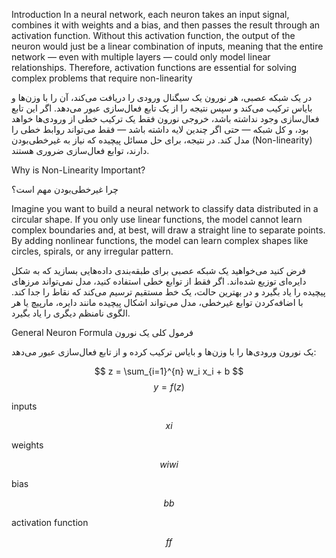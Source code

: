 Introduction
In a neural network, each neuron takes an input signal, combines it with weights and a bias, and then passes the result through an activation function.
Without this activation function, the output of the neuron would just be a linear combination of inputs, meaning that the entire network — even with multiple layers — could only model linear relationships.
Therefore, activation functions are essential for solving complex problems that require non-linearity

در یک شبکه عصبی، هر نورون یک سیگنال ورودی را دریافت می‌کند، آن را با وزن‌ها و بایاس ترکیب می‌کند و سپس نتیجه را از یک تابع فعال‌سازی عبور می‌دهد.
اگر این تابع فعال‌سازی وجود نداشته باشد، خروجی نورون فقط یک ترکیب خطی از ورودی‌ها خواهد بود، و کل شبکه — حتی اگر چندین لایه داشته باشد — فقط می‌تواند روابط خطی را مدل کند.
در نتیجه، برای حل مسائل پیچیده که نیاز به غیرخطی‌بودن (Non-linearity) دارند، توابع فعال‌سازی ضروری هستند.

Why is Non-Linearity Important?

چرا غیرخطی‌بودن مهم است؟ 



Imagine you want to build a neural network to classify data distributed in a circular shape. If you only use linear functions, the model cannot learn complex boundaries and, at best, will draw a straight line to separate points.
By adding nonlinear functions, the model can learn complex shapes like circles, spirals, or any irregular pattern.

فرض کنید می‌خواهید یک شبکه عصبی برای طبقه‌بندی داده‌هایی بسازید که به شکل دایره‌ای توزیع شده‌اند. اگر فقط از توابع خطی استفاده کنید، مدل نمی‌تواند مرزهای پیچیده را یاد بگیرد و در بهترین حالت، یک خط مستقیم ترسیم می‌کند که نقاط را جدا کند.
با اضافه‌کردن توابع غیرخطی، مدل می‌تواند اشکال پیچیده مانند دایره، مارپیچ یا هر الگوی نامنظم دیگری را یاد بگیرد.



General Neuron Formula
فرمول کلی یک نورون

یک نورون ورودی‌ها را با وزن‌ها و بایاس ترکیب کرده و از تابع فعال‌سازی عبور می‌دهد:

$$
z = \sum_{i=1}^{n} w_i x_i + b
$$
$$
y = f(z)
$$

 inputs

$$xi​$$ 

 weights

$$wiwi​$$

 bias

$$bb$$

 activation function

$$ff$$
